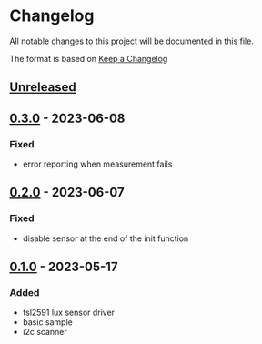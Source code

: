 # Changelog

All notable changes to this project will be documented in this file.

The format is based on [Keep a Changelog](https://keepachangelog.com/en/1.0.0/)

## [Unreleased]

## [0.3.0] - 2023-06-08

### Fixed

-   error reporting when measurement fails

## [0.2.0] - 2023-06-07

### Fixed

-   disable sensor at the end of the init function

## [0.1.0] - 2023-05-17

### Added

-   tsl2591 lux sensor driver
-   basic sample
-   i2c scanner

[Unreleased]: https://github.com/IRNAS/irnas-tsl2591-driver/compare/v0.3.0...HEAD

[0.3.0]: https://github.com/IRNAS/irnas-tsl2591-driver/compare/v0.2.0...v0.3.0

[0.2.0]: https://github.com/IRNAS/irnas-tsl2591-driver/compare/v0.1.0...v0.2.0

[0.1.0]: https://github.com/IRNAS/irnas-tsl2591-driver/compare/d8693b34e6b3be8241f068a3450824214940c63f...v0.1.0
